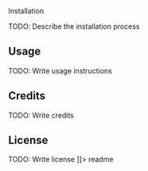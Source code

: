 <snippet>
  <content><![CDATA[
## Real Time Object Detection API Using YOLO
Full data pipeline for object detection using YOLO and API

## Installation
TODO: Describe the installation process
## Usage
TODO: Write usage instructions

## Credits
TODO: Write credits
## License
TODO: Write license
]]></content>
  <tabTrigger>readme</tabTrigger>
</snippet>